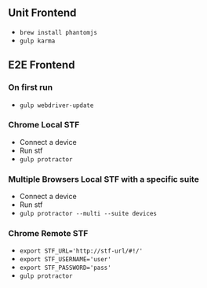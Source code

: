 ## Unit Frontend
  
- `brew install phantomjs`
- `gulp karma`

## E2E Frontend

### On first run
- `gulp webdriver-update`

### Chrome Local STF
- Connect a device
- Run stf
- `gulp protractor`

### Multiple Browsers Local STF with a specific suite
- Connect a device
- Run stf
- `gulp protractor --multi --suite devices`

### Chrome Remote STF
- `export STF_URL='http://stf-url/#!/'`
- `export STF_USERNAME='user'`
- `export STF_PASSWORD='pass'`
- `gulp protractor`
